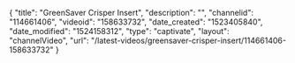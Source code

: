 {
    "title": "GreenSaver Crisper Insert",
    "description": "",
    "channelid": "114661406",
    "videoid": "158633732",
    "date_created": "1523405840",
    "date_modified": "1524158312",
    "type": "captivate",
    "layout": "channelVideo",
    "url": "\/latest-videos\/greensaver-crisper-insert\/114661406-158633732"
}